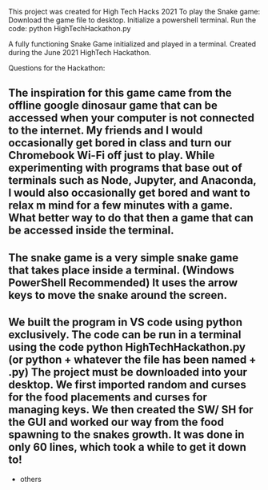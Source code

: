 This project was created for High Tech Hacks 2021
To play the Snake game: 
  Download the game file to desktop.
  Initialize a powershell terminal. 
  Run the code: python HighTechHackathon.py

A fully functioning Snake Game initialized and played in a terminal. Created during the June 2021 HighTech Hackathon.

Questions for the Hackathon:

## The inspiration for this game came from the offline google dinosaur game that can be accessed when your computer is not connected to the internet. My friends and I would occasionally get bored in class and turn our Chromebook Wi-Fi off just to play. While experimenting with programs that base out of terminals such as Node, Jupyter, and Anaconda, I would also occasionally get bored and want to relax m mind for a few minutes with a game. What better way to do that then a game that can be accessed inside the terminal. 
## The snake game is a very simple snake game that takes place inside a terminal. (Windows PowerShell Recommended) It uses the arrow keys to move the snake around the screen. 

## We built the program in VS code using python exclusively. The code can be run in a terminal using the code python HighTechHackathon.py (or python + whatever the file has been named + .py) The project must be downloaded into your desktop. We first imported random and curses for the food placements and curses for managing keys. We then created the SW/ SH for the GUI and worked our way from the food spawning to the snakes growth. It was done in only 60 lines, which took a while to get it down to!

+ others

